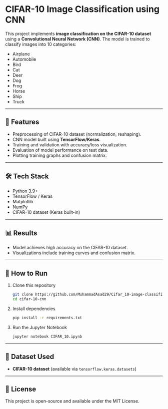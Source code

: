 # CIFAR-10 Image Classification using CNN

This project implements **image classification on the CIFAR-10 dataset** using a **Convolutional Neural Network (CNN)**. 
The model is trained to classify images into 10 categories: 

- Airplane  
- Automobile  
- Bird  
- Cat  
- Deer  
- Dog  
- Frog  
- Horse  
- Ship  
- Truck  

---

## 🚀 Features
- Preprocessing of CIFAR-10 dataset (normalization, reshaping).  
- CNN model built using **TensorFlow/Keras**.  
- Training and validation with accuracy/loss visualization.  
- Evaluation of model performance on test data.  
- Plotting training graphs and confusion matrix.  

---

## 🛠️ Tech Stack
- Python 3.9+  
- TensorFlow / Keras  
- Matplotlib  
- NumPy  
- CIFAR-10 dataset (Keras built-in)  

---

## 📊 Results
- Model achieves high accuracy on the CIFAR-10 dataset.  
- Visualizations include training curves and confusion matrix.  

---

## 📂 How to Run
1. Clone this repository  
   ```bash
   git clone https://github.com/MuhammadAsad29/Cifar_10-image-classification.git
   cd cifar-10-cnn
   ```

2. Install dependencies  
   ```bash
   pip install -r requirements.txt
   ```

3. Run the Jupyter Notebook  
   ```bash
   jupyter notebook CIFAR_10.ipynb
   ```

---

## 📌 Dataset Used
- **CIFAR-10 dataset** (available via `tensorflow.keras.datasets`)

---

## 📜 License
This project is open-source and available under the MIT License.

